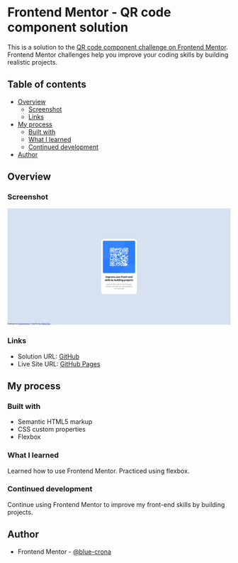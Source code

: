 # Frontend Mentor - QR code component solution

This is a solution to the [QR code component challenge on Frontend Mentor](https://www.frontendmentor.io/challenges/qr-code-component-iux_sIO_H). Frontend Mentor challenges help you improve your coding skills by building realistic projects. 

## Table of contents

- [Overview](#overview)
  - [Screenshot](#screenshot)
  - [Links](#links)
- [My process](#my-process)
  - [Built with](#built-with)
  - [What I learned](#what-i-learned)
  - [Continued development](#continued-development)
- [Author](#author)

## Overview

### Screenshot

![](./screenshot.jpg)

### Links

- Solution URL: [GitHub](https://github.com/blue-crona/frontendmanager-qr-code-component-main)
- Live Site URL: [GitHub Pages](https://blue-crona.github.io/frontendmanager-qr-code-component-main/)

## My process

### Built with

- Semantic HTML5 markup
- CSS custom properties
- Flexbox

### What I learned

Learned how to use Frontend Mentor.
Practiced using flexbox.

### Continued development

Continue using Frontend Mentor to improve my front-end skills by building projects.

## Author

- Frontend Mentor - [@blue-crona](https://www.frontendmentor.io/profile/blue-crona)
